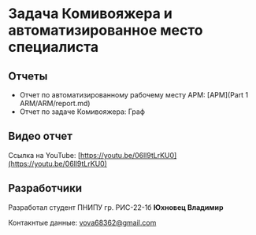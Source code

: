 # Задача Комивояжера и автоматизированное место специалиста

## Отчеты
- Отчет по автоматизированному рабочему месту АРМ: [АРМ](Part 1 ARM/ARM/report.md)
- Отчет по задаче Комивояжера: Граф

## Видео отчет
Ссылка на YouTube: [https://youtu.be/06ll9tLrKU0](https://youtu.be/06ll9tLrKU0)

## Разработчики
Разработал студент ПНИПУ гр. РИС-22-1б **Юхновец Владимир**

Контакнтые данные: vova68362@gmail.com
